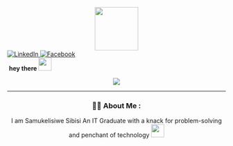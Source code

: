 <div id="header" align="center">
<IMG SRC="https://media.giphy.com/media/Qo2dupDib32rkTY4hX/giphy.gif" width="100"/>
</div>

<div id="badges">
<a href="https://www.linkedin.com/in/samukelisiwe-sibisi-5425bb22a">
<IMG SRC="https://img.shields.io/badge/LinkedIn-blue?style=for-the-badge&logo=LinkedIn&logo color=white" alt=LinkedIn Badge"/>
</a>
<a href="your-Facebook-URL">
<IMG SRC="https://img.shields.io/badge/Facebook-blue?style=for-the-badge&logo=Facebook&logo color=white" alt=Facebook Badge"/>
</a>

<div id="badge">
<IMG SRC="https://komarev.com/ghpvc/? username=Samukelisiwesibisi494@gmail.com&style=flat-square&color=blue" alt=""/>

<body><b>
    hey there
<IMG SRC="https://media.giphy.com/media/hvRJCLFzcasrR4ia7z/giphy.gif" width="30px"/>

</b></body>


<div align="center">
  <IMG SRC="https://media.giphy.com/media/dWesBcTLavkZuG35MI/giphy.gif"
</div>


---

### :woman_technologist: About Me :

I am Samukelisiwe Sibisi An IT Graduate with a knack for problem-solving and penchant of technology <img SRC="https://media.giphy.com/media/WU1p1cMpoCEmTGBtBW/giphy.gif" width="30"> 